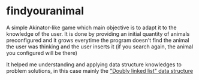 findyouranimal
==============

A simple Akinator-like game which main objective is to adapt it to the knowledge of the user. It is done by providing an initial quantity of animals preconfigured and it grows everytime the program doesn't find the animal the user was thinking and the user inserts it (if you search again, the animal you configured will be there)

It helped me understanding and applying data structure knowledges to problem solutions, in this case mainly the ["Doubly linked list" data structure](https://en.wikipedia.org/wiki/Doubly_linked_list "Wikipedia: Doubly linked list")
